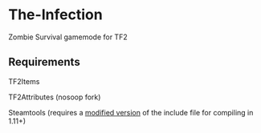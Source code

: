 # The-Infection
Zombie Survival gamemode for TF2

## Requirements

TF2Items

TF2Attributes (nosoop fork)

Steamtools (requires a [modified version](https://forums.alliedmods.net/showpost.php?p=2671600&postcount=42) of the include file for compiling in 1.11+)
